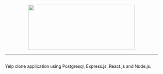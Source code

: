 <p align="center">
<img src="https://github.com/Code-Synchronicity/yelp/blob/main/imgs/yelp-logo.png" width="350" height="150">
</p>
<hr>
</br>
Yelp clone application using Postgresql, Express.js, React.js and Node.js.
